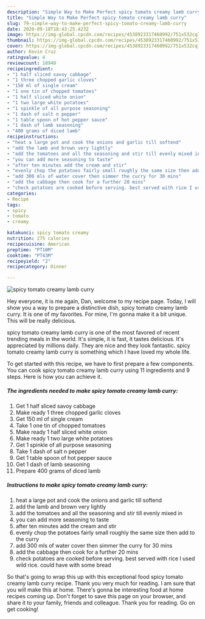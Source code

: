 ```yaml
---
description: "Simple Way to Make Perfect spicy tomato creamy lamb curry"
title: "Simple Way to Make Perfect spicy tomato creamy lamb curry"
slug: 79-simple-way-to-make-perfect-spicy-tomato-creamy-lamb-curry
date: 2020-09-18T18:43:25.423Z
image: https://img-global.cpcdn.com/recipes/4538923317460992/751x532cq70/spicy-tomato-creamy-lamb-curry-recipe-main-photo.jpg
thumbnail: https://img-global.cpcdn.com/recipes/4538923317460992/751x532cq70/spicy-tomato-creamy-lamb-curry-recipe-main-photo.jpg
cover: https://img-global.cpcdn.com/recipes/4538923317460992/751x532cq70/spicy-tomato-creamy-lamb-curry-recipe-main-photo.jpg
author: Kevin Cruz
ratingvalue: 4
reviewcount: 18940
recipeingredient:
- "1 half sliced savoy cabbage"
- "1 three chopped garlic cloves"
- "150 ml of single cream"
- "1 one tin of chopped tomatoes"
- "1 half sliced white onion"
- "1 two large white potatoes"
- "1 spinkle of all purpose seasoning"
- "1 dash of salt n pepper"
- "1 table spoon of hot pepper sauce"
- "1 dash of lamb seasoning"
- "400 grams of diced lamb"
recipeinstructions:
- "heat a large pot and cook the onions and garlic till softend"
- "add the lamb and brown very lightly"
- "add the tomatoes and all the seasoning and stir till evenly mixed in"
- "you can add more seasoning to taste"
- "after ten minutes add the cream and stir"
- "evenly chop the potatoes fairly small roughly the same size then add to the curry"
- "add 300 mls of water cover then simmer the curry for 30 mins"
- "add the cabbage then cook for a further 20 mins"
- "check potatoes are cooked before serving. best served with rice I used wild rice. could have with some bread"
categories:
- Recipe
tags:
- spicy
- tomato
- creamy

katakunci: spicy tomato creamy 
nutrition: 275 calories
recipecuisine: American
preptime: "PT10M"
cooktime: "PT43M"
recipeyield: "2"
recipecategory: Dinner

---
```



![spicy tomato creamy lamb curry](https://img-global.cpcdn.com/recipes/4538923317460992/751x532cq70/spicy-tomato-creamy-lamb-curry-recipe-main-photo.jpg)

Hey everyone, it is me again, Dan, welcome to my recipe page. Today, I will show you a way to prepare a distinctive dish, spicy tomato creamy lamb curry. It is one of my favorites. For mine, I'm gonna make it a bit unique. This will be really delicious.

spicy tomato creamy lamb curry is one of the most favored of recent trending meals in the world. It's simple, it is fast, it tastes delicious. It's appreciated by millions daily. They are nice and they look fantastic. spicy tomato creamy lamb curry is something which I have loved my whole life.




To get started with this recipe, we have to first prepare a few components. You can cook spicy tomato creamy lamb curry using 11 ingredients and 9 steps. Here is how you can achieve it.

<!--inarticleads1-->

##### The ingredients needed to make spicy tomato creamy lamb curry:

1. Get 1 half sliced savoy cabbage
1. Make ready 1 three chopped garlic cloves
1. Get 150 ml of single cream
1. Take 1 one tin of chopped tomatoes
1. Make ready 1 half sliced white onion
1. Make ready 1 two large white potatoes
1. Get 1 spinkle of all purpose seasoning
1. Take 1 dash of salt n pepper
1. Get 1 table spoon of hot pepper sauce
1. Get 1 dash of lamb seasoning
1. Prepare 400 grams of diced lamb




<!--inarticleads2-->

##### Instructions to make spicy tomato creamy lamb curry:

1. heat a large pot and cook the onions and garlic till softend
1. add the lamb and brown very lightly
1. add the tomatoes and all the seasoning and stir till evenly mixed in
1. you can add more seasoning to taste
1. after ten minutes add the cream and stir
1. evenly chop the potatoes fairly small roughly the same size then add to the curry
1. add 300 mls of water cover then simmer the curry for 30 mins
1. add the cabbage then cook for a further 20 mins
1. check potatoes are cooked before serving. best served with rice I used wild rice. could have with some bread




So that's going to wrap this up with this exceptional food spicy tomato creamy lamb curry recipe. Thank you very much for reading. I am sure that you will make this at home. There's gonna be interesting food at home recipes coming up. Don't forget to save this page on your browser, and share it to your family, friends and colleague. Thank you for reading. Go on get cooking!
